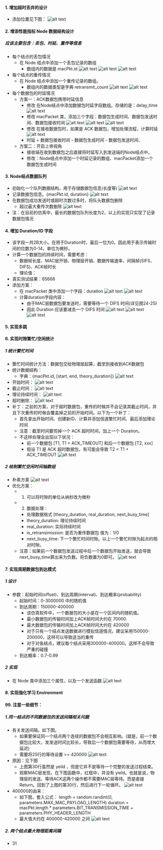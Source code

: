 #### 1. 增加超时丢弃的设计
- 添加位置见下图：
![alt text](image.png)

#### 2. 增添性能指标 Node 数据结构设计
##### 应该主要包含：丢包、时延、重传等信息
- 每个结点的丢包情况
    - 在 Node 结点中添加一个丢包记录的数组
        - 数组内的数据是 macPkt.id
    ![alt text](image-1.png)
    ![alt text](image-2.png)
    ![alt text](image-3.png)
- 每个结点的重传情况
    - 在 Node 结点中添加一个重传记录的数组。
        - 数组内的数据类型是字典 retransmit_count
    ![alt text](image-5.png)
    ![alt text](image-4.png)
- 每个数据包的时延情况
    - 方案一：ACK数据包携带时延信息
        - 修改 在Node结点中添加数据包时延字段数组。存储的是：delay_time
        ![alt text](image-6.png)
        - 修改 macPacket 类，添加三个字段：数据包生成时间、数据包发送时间、数据包接收时间
        ![alt text](image-8.png)
        ![alt text](image-7.png)
        ![alt text](image-9.png)
        - 修改 在接收数据包时，如果是 ACK 数据包，增加处理流程，计算时延
        ![alt text](image-10.png)
        - 时延 = 数据包接收时间 - 数据包生成时间 - 数据包发送时间、
    - 方案二：开启上帝视角
        - 接收端在收到数据包之后直接将时延写入到发送端的Node结点中。
        - 修改：Node结点中添加一个时延记录的数组、macPacket添加一个 数据包生成时间

#### 3. Node结点数据队列
- 初始化一个队列数据结构，用于存储数据包信息(长度等)
![alt text](image-17.png)
- 记录数据包信息。{macPkt.id, duration}
![alt text](image-18.png)
- 在数据包成功发送时或超时次数过多时，将队头数据包删除
    - 超过最大重传次数删除
    ![alt text](image-19.png)
- 注：在目前的仿真中，最长的数据包队列长度为2，以上的实现只实现了记录数据包情况


#### 4. 增加 Duration/ID 字段
- 该字段一共2B大小。在用于Duration时，最后一位为0，因此用于表示传输时间的位数为0-14，单位为微秒。
- 计算一个数据包的持续时间，需要考虑：
    - 数据帧长度、MAC层开销、物理层开销、数据传输速率、间隔帧(SIFS、DIFS)、ACK帧时长
    - 理论值：
- 真实测试结果：65668 
- 添加方案：
    - 在 macPacket 类中添加一个字段：duration
    ![alt text](image-15.png)
    ![alt text](image-16.png)
    - 计算duration字段内容：
        - 由于MAC层数据包要发送时，需要等待一个 DIFS 时间(详见图24-25)
        - 因此 Duration 应该要减去一个 DIFS 时间
    ![alt text](image-14.png)
    ![alt text](image-24.png)
    ![alt text](image-25.png)


#### 5. 实现多跳


#### 6. 实现时隙繁忙/空闲统计
##### 1 统计繁忙时间
- 繁忙时间统计方法：数据包交给物理层起算，截至到接收到ACK数据包
- 统计数据结构：
    - 字典：{macPkt.id, [start, end, theory_duration]}
![alt text](image-20.png)
- 开始时间：
![alt text](image-21.png)
- 截止时间：
![alt text](image-23.png)
- 理论持续时间：
![alt text](image-26.png)
- 超时删除：
![alt text](image-22.png)
- 补丁：之前的方案，对于超时数据包，重传的时候并不会记录其截止时间，并且下次重传的时候会覆盖掉之前的开始时间。以下为一个补丁：
    - 首先拿出开始时间、创建新ID、计算并添加信道繁忙时间、最后添加理论时间
    - 注意：截至时间要剪掉一个 ACK 超时时间，加上一个 Duration。
    - 不这样处理会出现以下状况：
        - 前一个数据包 [T1, T1 + ACK_TIMEOUT] 和后一个数据包 [T2, xxx]
        - 假设 T1 是 ACK 超时数据包，有可能会导致 T2 < T1 + ACK_TIMEOUT
    ![alt text](image-29.png)
##### 2 绘制繁忙空闲时间轴数组
- 朴素方案
![alt text](image-27.png)
- 优化方案：
    - 1. 可以将时隙的单位从纳秒改为微秒
    - 2. 数据处理：
        - 处理数据格式 [theory_duration, real_duration, next_busy_time]
        - theory_duration: 理论持续时间
        - real_duration: 实际持续时间
        - is_retransimission: 是否为重传数据包   值为：1/0
        - next_busy_time: 下一个繁忙时间时隙。以上一个繁忙时隙为起点的相对时隙。
    - 注意：如果前一个数据包发送过程中后一个数据包开始发送，就会导致next_busy_time算出来为负数。将负数置为0即可。
    ![alt text](image-28.png)

#### 7. 实现周期数据包到达模式
##### 1 设计
- 参数：起始时间(offset)、到达周期(interval)、到达概率(probability)
    - 起始时间：0-3000000 中的随机值
    - 到达周期：150000-400000
        - 该仿真软件中，一个数据包的大小是在一个区间内的随机值。
        - 最小数据包的传输时间加上ACK帧时间大约在 70000
        - 最大数据包的传输时间加上ACK帧时间大约在 420000
        - 对于只有一个结点发送数据进行模拟信道情况，建议采用150000-200000，这样可以导致适当的重传
        - 对于对各结点，建议每个结点采用300000-400000。这样不会导致严重的碰撞
    - 到达概率：0.7-0.99
##### 2 实现
- 在 Node 类中添加三个属性，以及一个发送函数
![alt text](image-30.png)


#### 8. 实现强化学习 Environment 






#### 99. 注意一些细节：
##### 1.同一结点的不同数据包的发送间隔相关问题
- 有关发送间隔。如下图。
    - 如果要保证同一个结点两个连续的数据包不会相互影响。(就是，前一个数据包比较大，发发送时间比较长，导致后一个数据包需要等待，从而增大延迟)
    - 需要将25行的等待设置 >= 420000
![alt text](image-11.png)
- 原因：见下图
    - 上图第30行虽然是 yeild ，但是它并不是等待一个完整的发送过程结束。
    - 观察MAC层发现，在下图函数中，红框中，并没有 yield。也就是说，物理层的发送、等待ACK这两个操作都不需要MAC层等待。而是直接 Return。回到了上图的第30行，然后进行下一轮循环。
![alt text](image-12.png)
- 400000的由来：
    - 如下图，套入公式：
    length = random.randint(0, parameters.MAX_MAC_PAYLOAD_LENGTH)
    duration = macPkt.length * parameters.BIT_TRANSMISSION_TIME + parameters.PHY_HEADER_LENGTH
    - 最大值大约在 400000-420000 之间
![alt text](image-13.png)
##### 2. 两个结点最大物理距离间隔
- 31